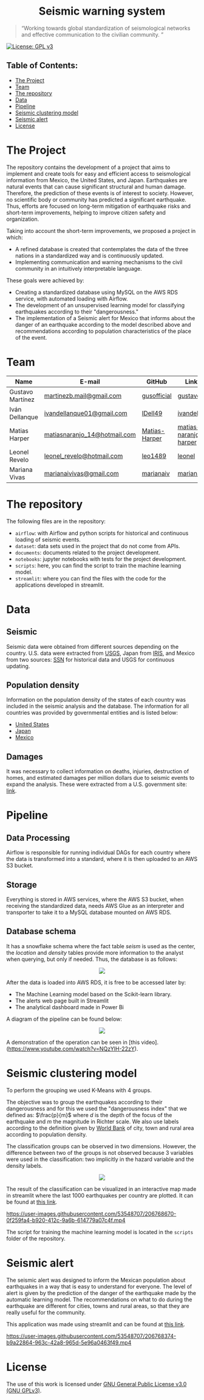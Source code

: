 <h1 align="center"> Seismic warning system </h1>

> “Working towards global standardization of seismological networks and effective communication to the civilian community. ”

[![License: GPL v3](https://img.shields.io/badge/License-GPLv3-blue.svg)](https://www.gnu.org/licenses/gpl-3.0)

 **Table of Contents:**
 ---

- [The Project ](#the-project-)
- [Team ](#team-)
- [The repository](#the-repository)
- [Data](#data)
- [Pipeline](#pipeline)
- [Seismic clustering model](#seismic-clustering-model)
- [Seismic alert](#seismic-alert)
- [License](#license)

# The Project <a name="proyecto"></a>

The repository contains the development of a project that aims to implement and create tools for easy and efficient access to seismological information from Mexico, the United States, and Japan. Earthquakes are natural events that can cause significant structural and human damage. Therefore, the prediction of these events is of interest to society. However, no scientific body or community has predicted a significant earthquake. Thus, efforts are focused on long-term mitigation of earthquake risks and short-term improvements, helping to improve citizen safety and organization.

Taking into account the short-term improvements, we proposed a project in which:

- A refined database is created that contemplates the data of the three nations in a standardized way and is continuously updated.
- Implementing communication and warning mechanisms to the civil community in an intuitively interpretable language.
  
These goals were achieved by:
- Creating a standardized database using MySQL on the AWS RDS service, with automated loading with Airflow.
- The development of an unsupervised learning model for classifying earthquakes according to their "dangerousness."
- The implementation of a Seismic alert for Mexico that informs about the danger of an earthquake according to the model described above and recommendations according to population characteristics of the place of the event.

# Team <a name="equipo"></a>
|Name        | E-mail                | GitHub                                          | Linkedin|
|----------------|----------------------------|-------------------------------------------------|---------|
|Gustavo Martínez|martinezb.mail@gmail.com    |[gusofficial](https://github.com/gusofficial)    |[gustavo](https://www.linkedin.com/in/gustavo-mart%C3%ADnez-b8027a65/)|
|Iván Dellanque  |ivandellanque01@gmail.com   |[IDell49](https://github.com/IDell49)            |[ivandellanque](https://www.linkedin.com/in/ivandellanque/)|
|Matias Harper   |matiasnaranjo_14@hotmail.com|[Matias-Harper](https://github.com/Matias-Harper)|[matias-naranjo-harper](https://www.linkedin.com/in/matias-naranjo-harper/)|
|Leonel Revelo   |leonel_revelo@hotmail.com   |[leo1489](https://github.com/leo1489)            |[leonel](https://www.linkedin.com/in/leonel-revelo-tobar-516984213/)|
|Mariana Vivas   |marianaivivas@gmail.com     |[marianaiv](https://github.com/marianaiv)        |[marianaiv](https://www.linkedin.com/in/marianaiv/)|

# The repository<a name="repo"></a>
The following files are in the repository:
- `airflow`: with Airflow and python scripts for historical and continuous loading of seismic events.
- `dataset`: data sets used in the project that do not come from APIs.
- `documents`: documents related to the project development.
- `notebooks`: jupyter notebooks with tests for the project development.
- `scripts`: here, you can find the script to train the machine learning model.
- `streamlit`: where you can find the files with the code for the applications developed in streamlit.
# Data<a name="datos"></a>
## Seismic
Seismic data were obtained from different sources depending on the country. U.S. data were extracted from [USGS](https://earthquake.usgs.gov), Japan from [IRIS](https://www.iris.edu/hq/), and Mexico from two sources: [SSN](http://www.ssn.unam.mx) for historical data and USGS for continuous updating.
## Population density
Information on the population density of the states of each country was included in the seismic analysis and the database. The information for all countries was provided by governmental entities and is listed below:
- [United States](https://www.census.gov/programs-surveys/popest/data/tables.html)
- [Japan](https://www.citypopulation.de/en/japan/cities/)
- [Mexico](https://en.www.inegi.org.mx/app/tabulados/interactivos/?pxq=Poblacion_Poblacion_07_9373f1b6-e6bd-409e-a44d-0c55485df94f)
## Damages
It was necessary to collect information on deaths, injuries, destruction of homes, and estimated damages per million dollars due to seismic events to expand the analysis. These were extracted from a U.S. government site: [link](https://www.usa.gov/government-works/).
# Pipeline<a name="pipeline"></a>
## Data Processing
Airflow is responsible for running individual DAGs for each country where the data is transformed into a standard, where it is then uploaded to an AWS S3 bucket.
## Storage
Everything is stored in AWS services, where the AWS S3 bucket, when receiving the standardized data, needs AWS Glue as an interpreter and transporter to take it to a MySQL database mounted on AWS RDS.
## Database schema
It has a snowflake schema where the fact table *seism* is used as the center, the *location* and *density* tables provide more information to the analyst when querying, but only if needed. Thus, the database is as follows:

<p align="center">
  <img src="figuras/database.png" />
</p>

After the data is loaded into AWS RDS, it is free to be accessed later by:
- The Machine Learning model based on the Scikit-learn library.
- The alerts web page built in Streamlit
- The analytical dashboard made in Power Bi

A diagram of the pipeline can be found below:
<p align="center">
  <img src="figuras/pipeline.png" />
</p>

A demonstration of the operation can be seen in [this video].(https://www.youtube.com/watch?v=NQzYlH-22zY).

# Seismic clustering model<a name="modelo"></a>
To perform the grouping we used K-Means with 4 groups.

The objective was to group the earthquakes according to their dangerousness and for this we used the "dangerousness index" that we defined as: $\frac{p}{m}$ where *d* is the depth of the focus of the earthquake and *m* the magnitude in Richter scale. We also use labels according to the definition given by [World Bank](https://blogs.worldbank.org/sustainablecities/how-do-we-define-cities-towns-and-rural-areas) of city, town and rural area according to population density.

The classification groups can be observed in two dimensions. However, the difference between two of the groups is not observed because 3 variables were used in the classification: two implicitly in the hazard variable and the density labels.

<p align="center">
  <img src="figuras/groups_en.png" />
</p>

The result of the classification can be visualized in an interactive map made in streamlit where the last 1000 earthquakes per country are plotted. It can be found at [this link](https://seismap.streamlit.app/).

https://user-images.githubusercontent.com/53548707/206768670-0f259fa4-b920-412c-9a6b-614779a07c4f.mp4

The script for training the machine learning model is located in the `scripts` folder of the repository.
# Seismic alert<a name="alerta"></a>
The seismic alert was designed to inform the Mexican population about earthquakes in a way that is easy to understand for everyone. The level of alert is given by the prediction of the danger of the earthquake made by the automatic learning model. The recommendations on what to do during the earthquake are different for cities, towns and rural areas, so that they are really useful for the community.

This application was made using streamlit and can be found at [this link](alertasismicamexico.streamlit.app).

https://user-images.githubusercontent.com/53548707/206768374-b9a22864-963c-42a8-965d-5e96a0463f49.mp4

# License<a name="licencia"></a>

The use of this work is licensed under [GNU General Public License v3.0 (GNU GPLv3)](https://choosealicense.com/licenses/gpl-3.0/).
